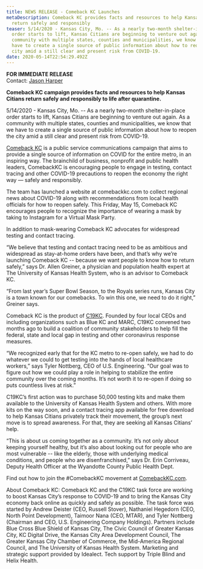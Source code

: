 ```yaml
---
title: NEWS RELEASE - Comeback KC Launches
metaDescription: Comeback KC provides facts and resources to help Kansas Citians
  return safely and responsibly
teaser: 5/14/2020 - Kansas City, Mo. -- As a nearly two-month shelter-in-place
  order starts to lift, Kansas Citians are beginning to venture out again. As a
  community with multiple states, counties and municipalities, we know that we
  have to create a single source of public information about how to reopen the
  city amid a still clear and present risk from COVID-19.
date: 2020-05-14T22:54:29.492Z
---
```

**FOR IMMEDIATE RELEASE** \
Contact: [Jason Harper](mailto:jason@helixhealth.us)

**Comeback KC campaign provides facts and resources to help Kansas Citians return safely and responsibly to life after quarantine.**

5/14/2020 - Kansas City, Mo. -- As a nearly two-month shelter-in-place order starts to lift, Kansas Citians are beginning to venture out again. As a community with multiple states, counties and municipalities, we know that we have to create a single source of public information about how to reopen the city amid a still clear and present risk from COVID-19. 

[Comeback KC](https://www/comebackkc.com) is a public service communications campaign that aims to provide a single source of information on COVID for the entire metro, in an inspiring way. The brainchild of business, nonprofit and public health leaders, ComebackKC is encouraging people to engage in testing, contact tracing and other COVID-19 precautions to reopen the economy the right way — safely and responsibly.

The team has launched a website at comebackkc.com to collect regional news about COVID-19 along with recommendations from local health officials for how to reopen safely. This Friday, May 15, Comeback KC encourages people to recognize the importance of wearing a mask by taking to Instagram for a Virtual Mask Party.    

In addition to mask-wearing Comeback KC advocates for widespread testing and contact tracing.

“We believe that testing and contact tracing need to be as ambitious and widespread as stay-at-home orders have been, and that’s why we’re launching Comeback KC -- because we want people to know how to return safely,” says Dr. Allen Greiner, a physician and population health expert at The University of Kansas Health System, who is an advisor to Comeback KC. 

“From last year’s Super Bowl Season, to the Royals series runs, Kansas City is a town known for our comebacks. To win this one, we need to do it right,” Greiner says. 

Comeback KC is the product of [C19KC](https://www.c19kc.org). Founded by four local CEOs and including organizations such as Blue KC and MARC, C19KC convened two months ago to build a coalition of community stakeholders to help fill the federal, state and local gap in testing and other coronavirus response measures.

“We recognized early that for the KC metro to re-open safely, we had to do whatever we could to get testing into the hands of local healthcare workers,” says Tyler Nottberg, CEO of U.S. Engineering. “Our goal was to figure out how we could play a role in helping to stabilize the entire community over the coming months. It’s not worth it to re-open if doing so puts countless lives at risk.”

C19KC’s first action was to purchase 50,000 testing kits and make them available to the University of Kansas Health System and others. With more kits on the way soon, and a contact tracing app available for free download to help Kansas Citians privately track their movement, the group’s next move is to spread awareness. For that, they are seeking all Kansas Citians’ help. 

“This is about us coming together as a community.  It’s not only about keeping yourself healthy, but it’s also about looking out for people who are most vulnerable -- like the elderly, those with underlying medical conditions, and people who are disenfranchised,” says Dr. Erin Corriveau, Deputy Health Officer at the Wyandotte County Public Health Dept. 

Find out how to join the #ComebackKC movement at [ComebackKC.com](https://www.comebackkc.com). 

About Comeback KC: Comeback KC and the C19KC task force are working to boost Kansas City’s response to COVID-19 and to bring the Kansas City economy back online as quickly and safely as possible. The task force was started by Andrew Deister (CEO, Russell Stover), Nathaniel Hegedorn (CEO, North Point Development), Taimoor Nana (CEO, MTAR), and Tyler Nottberg (Chairman and CEO, U.S. Engineering Company Holdings). Partners include Blue Cross Blue Shield of Kansas City, The Civic Council of Greater Kansas City, KC Digital Drive, the Kansas City Area Development Council, The Greater Kansas City Chamber of Commerce, the Mid-America Regional Council, and The University of Kansas Health System. Marketing and strategic support provided by Idealect. Tech support by Triple Blind and Helix Health.